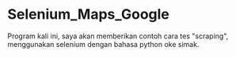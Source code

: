# Selenium_Maps_Google
Program kali ini, saya akan memberikan contoh cara tes "scraping", menggunakan selenium dengan bahasa python oke simak.
